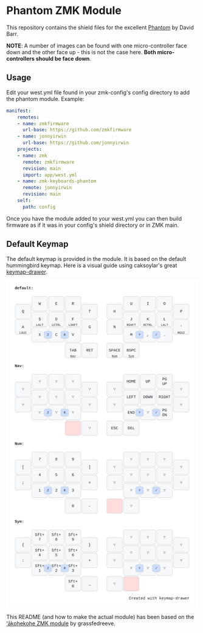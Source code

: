 # Phantom ZMK Module

This repository contains the shield files for the excellent [Phantom](https://github.com/davidphilipbarr/phantom) by David Barr.

**NOTE**: A number of images can be found with one micro-controller face down and the other face up - this is not the case here. **Both micro-controllers should be face down**.

## Usage

Edit your west.yml file found in your zmk-config's config directory to add the phantom module. Example:

```yaml
manifest:
    remotes:
    - name: zmkfirmware
      url-base: https://github.com/zmkfirmware
    - name: jonnyirwin
      url-base: https://github.com/jonnyirwin
    projects:
    - name: zmk
      remote: zmkfirmware
      revision: main
      import: app/west.yml
    - name: zmk-keyboards-phantom
      remote: jonnyirwin
      revision: main
    self:
      path: config
```
Once you have the module added to your west.yml you can then build firmware as if it was in your config's shield directory or in ZMK main.

## Default Keymap
The default keymap is provided in the module. It is based on the default hummingbird keymap. Here is a visual guide using caksoylar's great [keymap-drawer](https://keymap-drawer.streamlit.app).

![Default Phantom Keymap](https://raw.githubusercontent.com/jonnyirwin/zmk-keyboards-phantom/refs/heads/main/img/default._keymap.svg)

This README (and how to make the actual module) has been based on the [ʻākohekohe ZMK module](https://github.com/grassfedreeve/zmk-keyboards-akohekohe
) by grassfedreeve.
